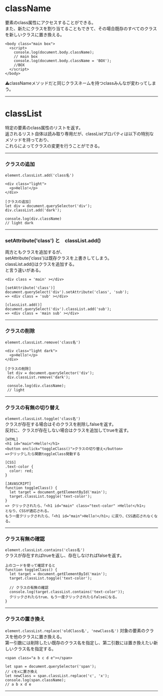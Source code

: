 # className
要素のclass属性にアクセスすることができる。    
また、新たにクラスを割り当てることもできて、その場合既存のすべてのクラスを新しいクラスに置き換える。
~~~
<body class="main box">
  <script>
    console.log(document.body.className);
    // main box
    console.log(document.body.className = 'BOX');
    //BOX
  </script>
</body>
~~~
⚠️classNameメソッドだと同じクラスネームを持つclassみんなが変わってしまう。
***

# classList
特定の要素のclass属性のリストを返す。   
返されるリスト自体は読み取り専用だが、classListプロパティは以下の特別なメソッドを持っており、   
これらによってクラスの変更を行うことができる。
***

### クラスの追加
`element.classList.add('class名')`   
~~~
<div class="light">
  <p>Hello!</p>
</div>

[クラスの追加]
let div = document.querySelector('div');
div.classList.add('dark');

console.log(div.className)
// light dark
~~~
***

### setAttribute('class') と　classList.add()
両方ともクラスを追加するが、   
setAttribute('class')は既存クラスを上書きしてしまう。   
classList.add()はクラスを追加する。   
と言う違いがある。
~~~
<div class = 'main' ></div>

[setAttribute('class')]
document.querySelect('div').setAttribute('class', 'sub');
=> <div class = 'sub' ></div>

[classList.add()]
document.querySelect('div').classList.add('sub');
=> <div class = 'main sub' ></div>
~~~
***

### クラスの削除
`element.classList.remove('class名')`
~~~
<div class="light dark">
  <p>Hello!</p>
</div>

[クラスの削除]
 let div = document.querySelector('div');
 div.classList.remove('dark');

 console.log(div.className); 
 // light
 ~~~
 ***
 
 ### クラスの有無の切り替え
 `element.classList.toggle('class名')`   
クラスが存在する場合はそのクラスを削除しfalseを返す。   
反対に、クラスが存在しない場合はクラスを追加してtrueを返す。
~~~
[HTML]
<h1 id="main">Hello!</h1>
<button onclick="toggleClass()">クラスの切り替え</button>
=>クリックしたら関数toggleClass発動する

[CSS]
.text-color {
  color: red;
}

[JAVASCRIPT]
function toggleClass() {
  let target = document.getElementById('main');
  target.classList.toggle('text-color');
}
=> クリックされたら、「<h1 id="main" class="text-color" >Hello!</h1>」
となり、CSSが適応される。
もう一度クリックされたら、「<h1 id="main">Hello!</h1>」に戻り、CSS適応されなくなる。
~~~
***

### クラス有無の確認
`element.classList.contains('class名')`    
クラスが存在すればtrueを返し、存在しなければfalseを返す。
~~~
上のコードを使って確認すると
function toggleClass() {
  let target = document.getElementById('main');
  target.classList.toggle('text-color');

  // クラスの有無の確認
  console.log(target.classList.contains('text-color')); 
  クリックされたらtrue、もう一度クリックされたらfalseになる。
}
~~~
***

### クラスの置き換え
`element.classList.replace('oldClass名', 'newClass名')`
対象の要素のクラスを他のクラスに置き換える。     
第一引数には削除したい既存のクラス名を指定し、第二引数には置き換えたい新しいクラス名を指定する。    

~~~
<span class="a b c d e"></span>

let span = document.querySelector('span');
// cをxに置き換え
let newClass = span.classList.replace('c', 'x');
console.log(span.className);
// a b x d e
~~~
***
